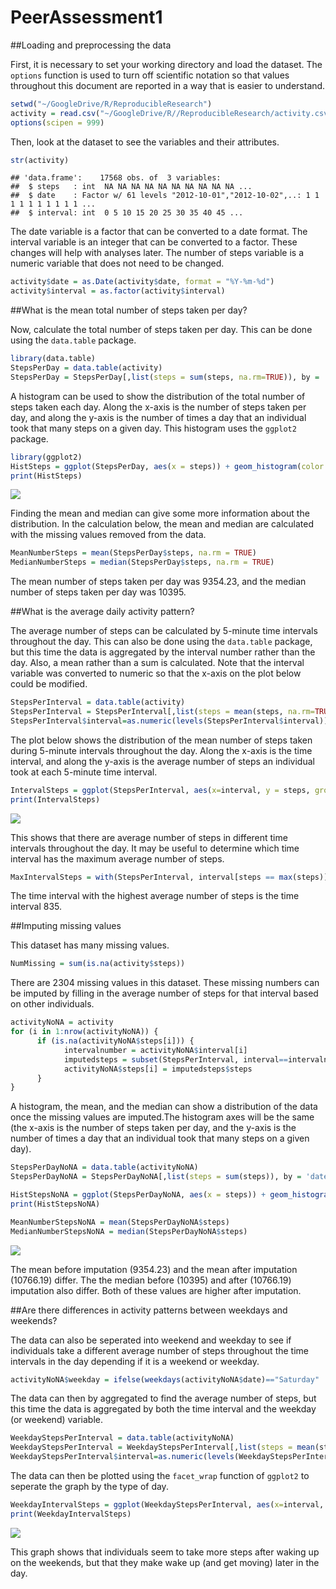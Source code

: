 # PeerAssessment1
##Loading and preprocessing the data

First, it is necessary to set your working directory and load the dataset. The `options` function is used to turn off scientific notation so that values throughout this document are reported in a way that is easier to understand.


```r
setwd("~/GoogleDrive/R/ReproducibleResearch")
activity = read.csv("~/GoogleDrive/R//ReproducibleResearch/activity.csv", sep=',', header=TRUE)
options(scipen = 999)
```

Then, look at the dataset to see the variables and their attributes.


```r
str(activity)
```

```
## 'data.frame':	17568 obs. of  3 variables:
##  $ steps   : int  NA NA NA NA NA NA NA NA NA NA ...
##  $ date    : Factor w/ 61 levels "2012-10-01","2012-10-02",..: 1 1 1 1 1 1 1 1 1 1 ...
##  $ interval: int  0 5 10 15 20 25 30 35 40 45 ...
```

The date variable is a factor that can be converted to a date format. The interval variable is an integer that can be converted to a factor. These changes will help with analyses later. The number of steps variable is a numeric variable that does not need to be changed.



```r
activity$date = as.Date(activity$date, format = "%Y-%m-%d")
activity$interval = as.factor(activity$interval)
```


##What is the mean total number of steps taken per day?

Now, calculate the total number of steps taken per day. This can be done using the `data.table` package.


```r
library(data.table)
StepsPerDay = data.table(activity)
StepsPerDay = StepsPerDay[,list(steps = sum(steps, na.rm=TRUE)), by = 'date']
```

A histogram can be used to show the distribution of the total number of steps taken each day. Along the x-axis is the number of steps taken per day, and along the y-axis is the number of times a day that an individual took that many steps on a given day. This histogram uses the `ggplot2` package.


```r
library(ggplot2)
HistSteps = ggplot(StepsPerDay, aes(x = steps)) + geom_histogram(color = "blue", fill = "blue", binwidth = 800) + labs(x = "Steps per day", y = "Frequency", title = "Histogram of total number of steps per day") + scale_y_continuous(breaks=seq(0,10,1)) + scale_x_continuous(breaks=seq(0,22000,2000))
print(HistSteps)
```

![](PA1_template_files/figure-html/unnamed-chunk-5-1.png) 

Finding the mean and median can give some more information about the distribution. In the calculation below, the mean and median are calculated with the missing values removed from the data.


```r
MeanNumberSteps = mean(StepsPerDay$steps, na.rm = TRUE)
MedianNumberSteps = median(StepsPerDay$steps, na.rm = TRUE)
```

The mean number of steps taken per day was 9354.23, and the median number of steps taken per day was 10395.

##What is the average daily activity pattern?

The average number of steps can be calculated by 5-minute time intervals throughout the day. This can also be done using the `data.table` package, but this time the data is aggregated by the interval number rather than the day. Also, a mean rather than a sum is calculated. Note that the interval variable was converted to numeric so that the x-axis on the plot below could be modified. 


```r
StepsPerInterval = data.table(activity)
StepsPerInterval = StepsPerInterval[,list(steps = mean(steps, na.rm=TRUE)), by = 'interval']
StepsPerInterval$interval=as.numeric(levels(StepsPerInterval$interval))[StepsPerInterval$interval]
```

The plot below shows the distribution of the mean number of steps taken during 5-minute intervals throughout the day. Along the x-axis is the time interval, and along the y-axis is the average number of steps an individual took at each 5-minute time interval. 


```r
IntervalSteps = ggplot(StepsPerInterval, aes(x=interval, y = steps, group = 1)) + geom_line(color = "red") + labs(x = "Time Interval", y = "Number of steps", title = "Histogram of average number of steps per interval") + scale_x_continuous(breaks=seq(0,2400,400))
print(IntervalSteps)
```

![](PA1_template_files/figure-html/unnamed-chunk-8-1.png) 

This shows that there are average number of steps in different time intervals throughout the day. It may be useful to determine which time interval has the maximum average number of steps.


```r
MaxIntervalSteps = with(StepsPerInterval, interval[steps == max(steps)])
```
The time interval with the highest average number of steps is the time interval 835.

##Imputing missing values

This dataset has many missing values.


```r
NumMissing = sum(is.na(activity$steps))
```

There are 2304 missing values in this dataset. These missing numbers can be imputed by filling in the average number of steps for that interval based on other individuals.


```r
activityNoNA = activity
for (i in 1:nrow(activityNoNA)) {
      if (is.na(activityNoNA$steps[i])) {
            intervalnumber = activityNoNA$interval[i]
            imputedsteps = subset(StepsPerInterval, interval==intervalnumber)
            activityNoNA$steps[i] = imputedsteps$steps
      }
}
```

A histogram, the mean, and the median can show a distribution of the data once the missing values are imputed.The histogram axes will be the same (the x-axis is the number of steps taken per day, and the y-axis is the number of times a day that an individual took that many steps on a given day).


```r
StepsPerDayNoNA = data.table(activityNoNA)
StepsPerDayNoNA = StepsPerDayNoNA[,list(steps = sum(steps)), by = 'date']

HistStepsNoNA = ggplot(StepsPerDayNoNA, aes(x = steps)) + geom_histogram(color = "red", fill = "red", binwidth = 800) + labs(x = "Steps per day", y = "Frequency", title = "Histogram of total number of steps per day") + scale_y_continuous(breaks=seq(0,10,1)) + scale_x_continuous(breaks=seq(0,22000,2000))
print(HistStepsNoNA)

MeanNumberStepsNoNA = mean(StepsPerDayNoNA$steps)
MedianNumberStepsNoNA = median(StepsPerDayNoNA$steps)
```

![](PA1_template_files/figure-html/unnamed-chunk-12-1.png) 

The mean before imputation (9354.23) and the mean after imputation (10766.19) differ. The the median before (10395) and after (10766.19) imputation also differ. Both of these values are higher after imputation.

##Are there differences in activity patterns between weekdays and weekends?

The data can also be seperated into weekend and weekday to see if individuals take a different average number of steps throughout the time intervals in the day depending if it is a weekend or weekday.


```r
activityNoNA$weekday = ifelse(weekdays(activityNoNA$date)=="Saturday" | weekdays(activityNoNA$date)=="Sunday", "weekend", "weekday")
```

The data can then by aggregated to find the average number of steps, but this time the data is aggregated by both the time interval and the weekday (or weekend) variable.


```r
WeekdayStepsPerInterval = data.table(activityNoNA)
WeekdayStepsPerInterval = WeekdayStepsPerInterval[,list(steps = mean(steps, na.rm=TRUE)), by = c('interval', 'weekday')]
WeekdayStepsPerInterval$interval=as.numeric(levels(WeekdayStepsPerInterval$interval))[WeekdayStepsPerInterval$interval]
```

The data can then be plotted using the `facet_wrap` function of `ggplot2` to seperate the graph by the type of day.


```r
WeekdayIntervalSteps = ggplot(WeekdayStepsPerInterval, aes(x=interval, y = steps, group = 1)) + geom_line(color = "red") + labs(x = "Time Interval", y = "Number of steps", title = "Histogram of average number of steps per interval seperated by weekday/weekend") + scale_x_continuous(breaks=seq(0,2400,400)) + facet_wrap (~ weekday, ncol=1)
print(WeekdayIntervalSteps)
```

![](PA1_template_files/figure-html/unnamed-chunk-15-1.png) 

This graph shows that individuals seem to take more steps after waking up on the weekends, but that they make wake up (and get moving) later in the day.


